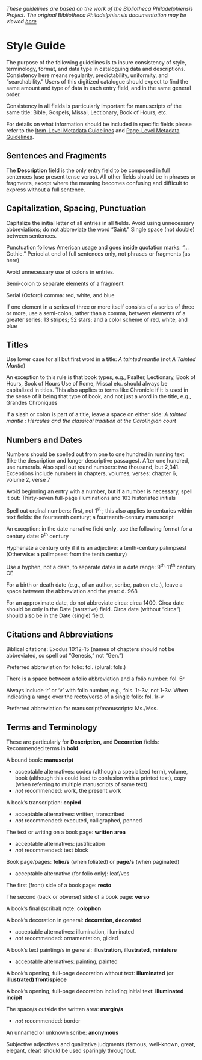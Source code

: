 <!-- DOCUMENT HISTORY:
  this markdown file was generated with pandoc v. 2.8 on 20200624
  input source: docx, exported from this GoogleDoc:
  https://docs.google.com/document/d/1lID4BmrA87YebTJRmCebgB8mXANeOytEML_MV5n12fo/edit?usp=sharing

  markdown headings, lists, and other formatting conventions are supplied manually
  subsequently re-generated as GitHub-flavored Markdown, again with pandoc
  this fixes rendering of tables and other document formatting on GitHub
-->

*These guidelines are based on the work of the Bibliotheca
Philadelphiensis Project. The original Bibliotheca Philadelphiensis
documentation may be viewed
[here](https://docs.google.com/document/d/1lID4BmrA87YebTJRmCebgB8mXANeOytEML_MV5n12fo/edit?usp=sharing)*

# Style Guide

The purpose of the following guidelines is to insure consistency of
style, terminology, format, and data type in cataloguing data and
descriptions. Consistency here means regularity, predictability,
uniformity, and “searchability.” Users of this digitized catalogue
should expect to find the same amount and type of data in each entry
field, and in the same general order.

Consistency in all fields is particularly important for manuscripts of
the same title: Bible, Gospels, Missal, Lectionary, Book of Hours, etc.

For details on what information should be included in specific fields
please refer to the [Item-Level Metadata
Guidelines](https://github.com/midwest-manuscripts/peripheralmss/blob/master/documentation/item-level-metadata-guide.md)
and [Page-Level Metadata
Guidelines](https://github.com/midwest-manuscripts/peripheralmss/blob/master/documentation/page-level-metadata-guide.md).

## Sentences and Fragments

The **Description** field is the only entry field to be composed in full
sentences (use present tense verbs). All other fields should be in
phrases or fragments, except where the meaning becomes confusing and
difficult to express without a full sentence.

## Capitalization, Spacing, Punctuation

Capitalize the initial letter of all entries in all fields. Avoid using
unnecessary abbreviations; do not abbreviate the word “Saint.” Single
space (not double) between sentences.

Punctuation follows American usage and goes inside quotation marks: “…
Gothic.” Period at end of full sentences only, not phrases or fragments
(as here)

Avoid unnecessary use of colons in entries.

Semi-colon to separate elements of a fragment

Serial (Oxford) comma: red, white, and blue

If one element in a series of three or more itself consists of a series
of three or more, use a semi-colon, rather than a comma, between
elements of a greater series: 13 stripes; 52 stars; and a color scheme
of red, white, and blue

## Titles

Use lower case for all but first word in a title: *A tainted mantle*
(not *A Tainted Mantle*)

An exception to this rule is that book types, e.g., Psalter, Lectionary,
Book of Hours, Book of Hours Use of Rome, Missal etc. should always be
capitalized in titles. This also applies to terms like Chronicle if it
is used in the sense of it being that type of book, and not just a word
in the title, e.g., Grandes Chroniques

If a slash or colon is part of a title, leave a space on either side: *A
tainted mantle : Hercules and the classical tradition at the Carolingian
court*

## Numbers and Dates

Numbers should be spelled out from one to one hundred in running text
(like the description and longer descriptive passages). After one
hundred, use numerals. Also spell out round numbers: two thousand, but
2,341. Exceptions include numbers in chapters, volumes, verses: chapter
6, volume 2, verse 7

Avoid beginning an entry with a number, but if a number is necessary,
spell it out: Thirty-seven full-page illuminations and 103 historiated
initials

Spell out ordinal numbers: first, not 1<sup>st</sup> ; this also applies
to centuries within text fields: the fourteenth century; a
fourteenth-century manuscript

An exception: in the date narrative field **only**, use the following
format for a century date: 9<sup>th</sup> century

Hyphenate a century only if it is an adjective: a tenth-century
palimpsest (Otherwise: a palimpsest from the tenth century)

Use a hyphen, not a dash, to separate dates in a date range:
9<sup>th</sup>-11<sup>th</sup> century CE

For a birth or death date (e.g., of an author, scribe, patron etc.),
leave a space between the abbreviation and the year: d. 968

For an approximate date, do not abbreviate circa: circa 1400. Circa date
should be only in the Date (narrative) field. Circa date (without
“circa”) should also be in the Date (single) field.

## Citations and Abbreviations

Biblical citations: Exodus 10:12-15 (names of chapters should not be
abbreviated, so spell out “Genesis,” not “Gen.”)

Preferred abbreviation for folio: fol. (plural: fols.)

There is a space between a folio abbreviation and a folio number:
fol. 5r

Always include ‘r’ or ‘v’ with folio number, e.g., fols. 1r-3v, not
1-3v. When indicating a range over the recto/verso of a single folio:
fol. 1r-v

Preferred abbreviation for manuscript/manuscripts: Ms./Mss.

## Terms and Terminology

These are particularly for **Description,** and **Decoration** fields:
Recommended terms in **bold**

A bound book: **manuscript**

  - acceptable alternatives: codex (although a specialized term),
    volume, book (although this could lead to confusion with a printed
    text), copy (when referring to multiple manuscripts of same text)
  - *not* recommended: work, the present work

A book’s transcription: **copied**

  - acceptable alternatives: written, transcribed
  - *not* recommended: executed, calligraphed, penned

The text or writing on a book page: **written area**

  - acceptable alternatives: justification
  - *not* recommended: text block

Book page/pages: **folio/s** (when foliated) or **page/s** (when
paginated)

  - acceptable alternative (for folio only): leaf/ves

The first (front) side of a book page: **recto**

The second (back or obverse) side of a book page: **verso**

A book’s final (scribal) note: **colophon**

A book’s decoration in general: **decoration, decorated**

  - acceptable alternatives: illumination, illuminated
  - *not* recommended: ornamentation, gilded

A book’s text painting/s in general: **illustration, illustrated,
miniature**

  - acceptable alternatives: painting, painted

A book’s opening, full-page decoration without text: **illuminated** (or
**illustrated) frontispiece**

A book’s opening, full-page decoration including initial text:
**illuminated incipit**

The space/s outside the written area: **margin/s**

  - *not* recommended: border

An unnamed or unknown scribe: **anonymous**

Subjective adjectives and qualitative judgments (famous, well-known,
great, elegant, clear) should be used sparingly throughout.
